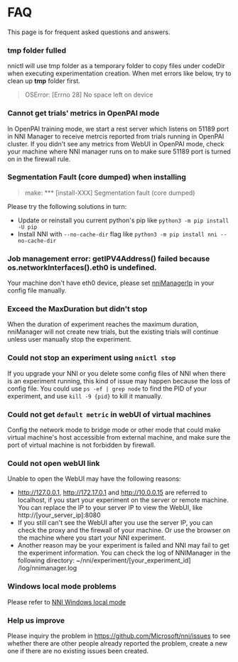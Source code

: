 # FAQ

This page is for frequent asked questions and answers.

### tmp folder fulled
nnictl will use tmp folder as a temporary folder to copy files under codeDir when executing experimentation creation.
When met errors like below, try to clean up **tmp** folder first.
> OSError: [Errno 28] No space left on device

### Cannot get trials' metrics in OpenPAI mode
In OpenPAI training mode, we start a rest server which listens on 51189 port in NNI Manager to receive metrcis reported from trials running in OpenPAI cluster. If you didn't see any metrics from WebUI in OpenPAI mode, check your machine where NNI manager runs on to make sure 51189 port is turned on in the firewall rule.

### Segmentation Fault (core dumped) when installing
> make: *** [install-XXX] Segmentation fault (core dumped)

Please try the following solutions in turn:
* Update or reinstall you current python's pip like `python3 -m pip install -U pip`
* Install NNI with `--no-cache-dir` flag like `python3 -m pip install nni --no-cache-dir`

### Job management error: getIPV4Address() failed because os.networkInterfaces().eth0 is undefined.
Your machine don't have eth0 device, please set [nniManagerIp](ExperimentConfig.md) in your config file manually.

### Exceed the MaxDuration but didn't stop
When the duration of experiment reaches the maximum duration, nniManager will not create new trials, but the existing trials will continue unless user manually stop the experiment. 

### Could not stop an experiment using `nnictl stop`
If you upgrade your NNI or you delete some config files of NNI when there is an experiment running, this kind of issue may happen because the loss of config file. You could use `ps -ef | grep node` to find the PID of your experiment, and use `kill -9 {pid}` to kill it manually.

### Could not get `default metric` in webUI of virtual machines
Config the network mode to bridge mode or other mode that could make virtual machine's host accessible from external machine, and make sure the port of virtual machine is not forbidden by firewall.

### Could not open webUI link
Unable to open the WebUI may have the following reasons:

* http://127.0.0.1, http://172.17.0.1 and http://10.0.0.15 are referred to localhost, if you start your experiment on the server or remote machine. You can replace the IP to your server IP to view the WebUI, like http://[your_server_ip]:8080
* If you still can't see the WebUI after you use the server IP, you can check the proxy and the firewall of your machine. Or use the browser on the machine where you start your NNI experiment.
* Another reason may be your experiment is failed and NNI may fail to get the experiment information. You can check the log of NNIManager in the following directory: ~/nni/experiment/[your_experiment_id] /log/nnimanager.log

### Windows local mode problems
Please refer to [NNI Windows local mode](WindowsLocalMode.md) 

### Help us improve
Please inquiry the problem in https://github.com/Microsoft/nni/issues to see whether there are other people already reported the problem, create a new one if there are no existing issues been created.
